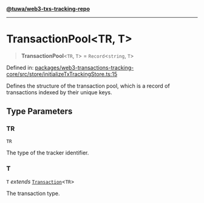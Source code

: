 [**@tuwa/web3-txs-tracking-repo**](../../../README.md)

***

# TransactionPool\<TR, T\>

> **TransactionPool**\<`TR`, `T`\> = `Record`\<`string`, `T`\>

Defined in: [packages/web3-transactions-tracking-core/src/store/initializeTxTrackingStore.ts:15](https://github.com/TuwaIO/web3-transactions-tracking/blob/a5b6681b81f2ac2ebab5a209571fc0fd463f436b/packages/web3-transactions-tracking-core/src/store/initializeTxTrackingStore.ts#L15)

Defines the structure of the transaction pool, which is a record of transactions indexed by their unique keys.

## Type Parameters

### TR

`TR`

The type of the tracker identifier.

### T

`T` *extends* [`Transaction`](Transaction.md)\<`TR`\>

The transaction type.

